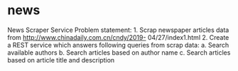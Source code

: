 # news
News Scraper Service Problem statement: 1. Scrap newspaper articles data from http://www.chinadaily.com.cn/cndy/2019- 04/27/index1.html 2. Create a REST service which answers following queries from scrap data: a. Search available authors b. Search articles based on author name c. Search articles based on article title and description
